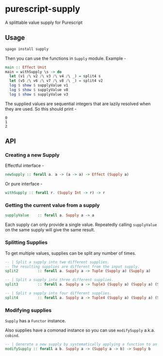 # purescript-supply
A splittable value supply for Purescript

## Usage

```purescript
spago install supply
```

Then you can use the functions in `Supply` module. Example -

```purescript
main :: Effect Unit
main = withSupply \s -> do
  let (v1 /\ v2 /\ v3 /\ v4 /\ _) = split4 s
  let (v5 /\ v6 /\ v7 /\ v8 /\ _) = split4 v2
  log $ show $ supplyValue v1
  log $ show $ supplyValue v8
  log $ show $ supplyValue v3
```

The supplied values are sequential integers that are lazily resolved when they are used. So this should print -

```
0
1
2
```

## API

### Creating a new Supply

Effectful interface -
```purescript
newSupply :: forall a. a -> (a -> a) -> Effect (Supply a)
```

Or pure interface -
```purescript
withSupply :: forall r. (Supply Int -> r) -> r
```

### Getting the current value from a supply

```purescript
supplyValue    :: forall a. Supply a -> a
```

Each supply can only provide a single value. Repeatedly calling `supplyValue` on the same supply will give the same result.

### Splitting Supplies

To get multiple values, supplies can be split any number of times.

```purescript
-- | Split a supply into two different supplies.
-- The resulting supplies are different from the input supply.
split2         :: forall a. Supply a -> Tuple (Supply a) (Supply a)

-- | Split a supply into three different supplies.
split3         :: forall a. Supply a -> Tuple3 (Supply a) (Supply a) (Supply a)

-- | Split a supply into four different supplies.
split4         :: forall a. Supply a -> Tuple4 (Supply a) (Supply a) (Supply a) (Supply a)
```

### Modifying supplies

`Supply` has a `Functor` instance.

Also supplies have a comonad instance so you can use `modifySupply` a.k.a. `cobind`.

```purescript
-- | Generate a new supply by systematically applying a function to an existing supply
modifySupply :: forall a b. Supply a -> (Supply a -> b) -> Supply b
```
